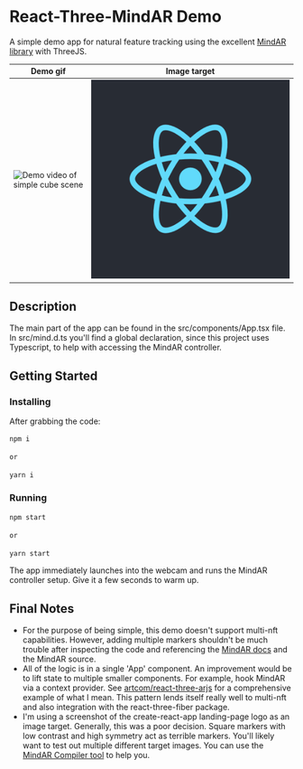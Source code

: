 # React-Three-MindAR Demo

A simple demo app for natural feature tracking using the excellent [MindAR library](https://github.com/hiukim/mind-ar-js/tree/master/) with ThreeJS.

| Demo gif | Image target | 
| --- | --- | 
![Demo video of simple cube scene](/public/ar-demo.gif) | ![MindAR image target](/public/image-target.png)

## Description

The main part of the app can be found in the src/components/App.tsx file. In src/mind.d.ts you'll find a global declaration, since this project uses Typescript, to help with accessing the MindAR controller.

## Getting Started

### Installing
After grabbing the code:

```
npm i 

or

yarn i
```

### Running

```
npm start

or 

yarn start
```
The app immediately launches into the webcam and runs the MindAR controller setup. Give it a few seconds to warm up.

## Final Notes

* For the purpose of being simple, this demo doesn't support multi-nft capabilities. However, adding multiple markers shouldn't be much trouble after inspecting the code and referencing the [MindAR docs](https://hiukim.github.io/mind-ar-js-doc/) and the MindAR source. 
* All of the logic is in a single 'App' component. An improvement would be to lift state to multiple smaller components. For example, hook MindAR via a context provider. See [artcom/react-three-arjs](https://github.com/artcom/react-three-arjs) for a comprehensive example of what I mean. This pattern lends itself really well to multi-nft and also integration with the react-three-fiber package.
* I'm using a screenshot of the create-react-app landing-page logo as an image target. Generally, this was a poor decision. Square markers with low contrast and high symmetry act as terrible markers. You'll likely want to test out multiple different target images. You can use the [MindAR Compiler tool](https://hiukim.github.io/mind-ar-js-doc/tools/compile) to help you.